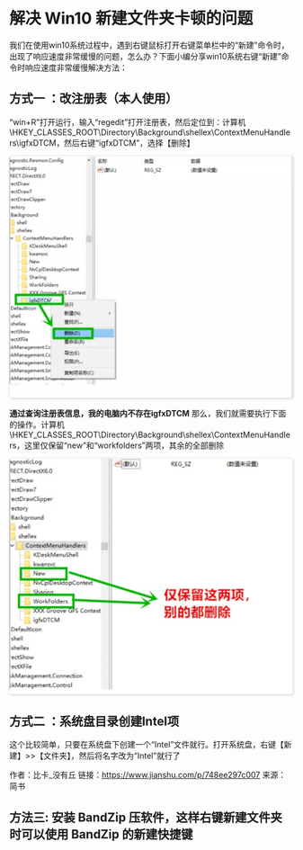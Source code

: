 # 解决 Win10 新建文件夹卡顿的问题



我们在使用win10系统过程中，遇到右键鼠标打开右键菜单栏中的“新建”命令时，出现了响应速度非常缓慢的问题，怎么办？下面小编分享win10系统右键“新建”命令时响应速度非常缓慢解决方法：


## 方式一 ：改注册表（本人使用）

“win+R”打开运行，输入“regedit”打开注册表，然后定位到：计算机\HKEY_CLASSES_ROOT\Directory\Background\shellex\ContextMenuHandlers\igfxDTCM，然后右键“igfxDTCM”，选择【删除】

<img src="../Windows-system-log.assets/3489393.jpg"
    style="border-radius: 4px; box-shadow: 1px 1px 3px 2px #e5e5e5">

**通过查询注册表信息，我的电脑内不存在igfxDTCM**
 那么，我们就需要执行下面的操作。计算机\HKEY_CLASSES_ROOT\Directory\Background\shellex\ContextMenuHandlers，这里仅保留“new”和“workfolders”两项，其余的全部删除

<img src="../Windows-system-log.assets/970035.jpg"
    style="border-radius: 4px; box-shadow: 1px 1px 3px 2px #e5e5e5">


## 方式二 ：系统盘目录创建Intel项

这个比较简单，只要在系统盘下创建一个“Intel”文件就行。打开系统盘，右键【新建】>>【文件夹】，然后将名字改为“Intel”就行了


作者：比卡_没有丘
链接：https://www.jianshu.com/p/748ee297c007
来源：简书


## 方法三: 安装 BandZip 压软件，这样右键新建文件夹时可以使用 BandZip 的新建快捷键